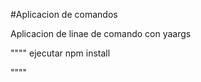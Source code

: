 #Aplicacion de comandos 

Aplicacion de linae de comando con yaargs

""""
ejecutar npm install

""""